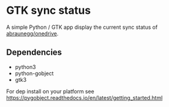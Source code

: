 # GTK sync status

A simple Python / GTK app display the current sync status of  [abraunegg/onedrive](https://github.com/abraunegg/onedrive).

## Dependencies

- python3
- python-gobject
- gtk3

For dep install on your platform see https://pygobject.readthedocs.io/en/latest/getting_started.html